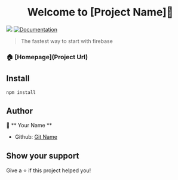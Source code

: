 <h1 align="center">Welcome to [Project Name]👋</h1>
<p>
  <img src="https://img.shields.io/badge/version-1.0-blue.svg?cacheSeconds=2592000" />
  <a href="https://github.com/giturl.git">
    <img alt="Documentation" src="https://img.shields.io/badge/documentation-yes-brightgreen.svg" target="_blank" />
  </a>
</p>

> The fastest way to start with firebase

### 🏠 [Homepage](Project Url)

## Install

```sh
npm install
```

## Author

👤 ** Your Name **

- Github: [Git Name](GitUrl)

## Show your support

Give a ⭐️ if this project helped you!
